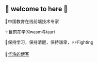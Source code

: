 ## 👋 welcome to here 👋

🤔中国教育在线前端技术专家

✨目前在学习wasm与tauri

💬保持学习，保持清醒，保持谦卑，⚡⚡Fighting

💬[华洛的博客](https://www.900t.cn)



